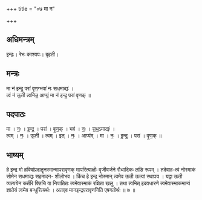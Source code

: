 +++
title = "०७ मा न"

+++
## अधिमन्त्रम्
इन्द्रः। रेभः काश्यपः। बृहती।

## मन्त्रः
मा न॑ इन्द्र॒ परा॑ वृण॒ग्भवा॑ नः सध॒माद्यः॑ ।  
त्वं न॑ ऊ॒ती त्वमिन्न॒ आप्यं॒ मा न॑ इन्द्र॒ परा॑ वृणक् ॥

## पदपाठः
मा । नः॒ । इ॒न्द्र॒ । परा॑ । वृ॒ण॒क् । भव॑ । नः॒ । स॒ध॒ऽमाद्यः॑ ।  
त्वम् । नः॒ । ऊ॒ती । त्वम् । इत् । नः॒ । आप्य॑म् । मा । नः॒ । इ॒न्द्र॒ । परा॑ । वृ॒ण॒क् ॥

## भाष्यम्
हे इन्द्र मो हविषांप्रदातॄनस्मान्मापरावृणक् मापरित्याक्षीः वृजीवर्जने रौधादिकः लङि रूपम् । तदेवाह-त्वं नोस्माकं सोमेन सधमाद्यः सहमादन- शीलोभव । किंच हे इन्द्र नोस्मान् त्वमेव ऊती ऊत्यां स्थापय । यद्वा ऊती व्यत्ययेन कर्तरि क्तिचि वा निपातितः त्वमेवास्माकं रक्षिता खलु । तथा त्वमित् इदवधारणे त्वमेवास्माकमाप्यं ज्ञातेयं त्वमेव बन्धुरित्यर्थः । अतएव मानइन्द्रपरावृणगिति एषगतोर्थः ॥ ७ ॥
